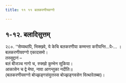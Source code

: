 ```yaml
---
title: ११ ११ बलकरणीयवग्गो

---
```



## १-१२. बलादिसुत्तम्

२८०. ‘‘सेय्यथापि, भिक्खवे, ये केचि बलकरणीया कम्मन्ता करीयन्ति…पे॰… ।  
बलकरणीयवग्गो एकादसमो।  
तस्सुद्दानं –  
बलं बीजञ्च नागो च, रुक्खो कुम्भेन सूकिया।  
आकासेन च द्वे मेघा, नावा आगन्तुका नदीति॥  
(बलकरणीयवग्गो बोज्झङ्गसंयुत्तस्स बोज्झङ्गवसेन वित्थारेतब्बा)।  